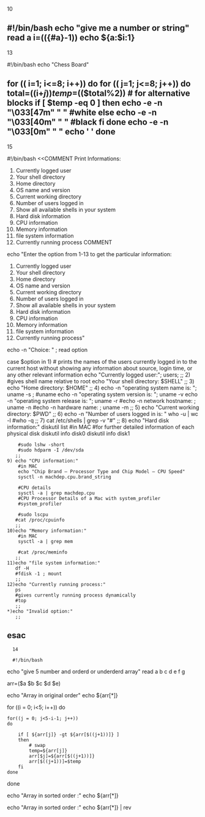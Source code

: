 10

#!/bin/bash
echo "give me a number or string"
read a
i=$((${#a}-1))
echo ${a:$i:1}
------------------------------------------------

13

#!/bin/bash
echo "Chess Board"

for (( i=1; i<=8; i++))
do
        for (( j=1; j<=8; j++))
        do
                total=$(($i+$j))
                temp=$(($total%2))
                # for alternative blocks
                if [ $temp -eq 0 ]
                then
                        echo -e -n "\033[47m" " "  #white
                else
                        echo -e -n "\033[40m" " " #black
                fi
        done
        echo -e -n "\033[0m" " "
        echo ' '
done
-------------------------------------

15

#!/bin/bash
<<COMMENT
Print Informations:
1. Currently logged user
2. Your shell directory
3. Home directory
4. OS name and version
5. Current working directory
6. Number of users logged in
7. Show all available shells in your system
8. Hard disk information
9. CPU information
10. Memory information
11. file system information
12. Currently running process
COMMENT

echo "Enter the option from 1-13 to get the particular information:
1. Currently logged user
2. Your shell directory
3. Home directory
4. OS name and version
5. Current working directory
6. Number of users logged in
7. Show all available shells in your system
8. Hard disk information
9. CPU information
10. Memory information
11. file system information
12. Currently running process"

echo -n "Choice: " ; read option

case $option in
	1) # prints the names of the users currently logged in to the current host without showing any information about source, login time, or any other relevant information 
	   echo "Currently logged user:"; users;
	   ;;
	2) #gives shell name relative to root
	   echo "Your shell directory: $SHELL"
	   ;;
	3) echo "Home directory: $HOME"
	   ;;
	4) echo -n "operating system name is:  "; uname -s ; #uname
  	   echo -n "operating system version is:  "; uname -v
	   echo -n "operating system release is:  "; uname -r
        #echo -n network hostname: ; uname -n
	   #echo -n hardware name: ; uname -m
     	   ;; 
	5) echo "Current working directory: $PWD"
   	   ;;
	6) echo -n "Number of users logged in is: "
   	   who -u | wc -l
	   #who -q
	   ;;
	7) cat /etc/shells | grep -v "#"
	   ;;
	8) echo "Hard disk information:"
        diskutil list #in MAC
        #for further detailed information of each physical disk
        diskutil info disk0
        diskutil info disk1

        #sudo lshw -short
	    #sudo hdparm -I /dev/sda
	   ;; 
	9) echo "CPU information:"
        #in MAC
        echo "Chip Brand – Processor Type and Chip Model – CPU Speed"
        sysctl -n machdep.cpu.brand_string

        #CPU details
        sysctl -a | grep machdep.cpu
        #CPU Processor Details of a Mac with system_profiler
        #system_profiler

        #sudo lscpu
	   #cat /proc/cpuinfo
	   ;;
	10)echo "Memory information:"
        #in MAC
        sysctl -a | grep mem

        #cat /proc/meminfo
	   ;;
	11)echo "file system information:"
	   df -H
	   #fdisk -1 ; mount
	   ;;
	12)echo "Currently running process:"
	   ps
 	   #gives currently running process dynamically
	   #top 
	   ;; 
	*)echo "Invalid option:"
	   ;;
esac
------------------------------------------------
	  14
	  
	  #!/bin/bash
echo "give 5 number and orderd or underderd array"
read a b c d e f g

arr=($a $b $c $d $e)

echo "Array in original order"
echo ${arr[*]}

for ((i = 0; i<5; i++))
do

    for((j = 0; j<5-i-1; j++))
    do

        if [ ${arr[j]} -gt ${arr[$((j+1))]} ]
        then
            # swap
            temp=${arr[j]}
            arr[$j]=${arr[$((j+1))]}
            arr[$((j+1))]=$temp
        fi
    done
done

echo "Array in sorted order :"
echo ${arr[*]}

echo "Array in sorted order :"
echo ${arr[*]} | rev
